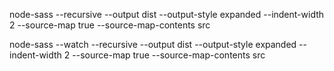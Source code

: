 node-sass --recursive --output dist --output-style expanded --indent-width 2 --source-map true --source-map-contents src

node-sass --watch --recursive --output dist --output-style expanded --indent-width 2 --source-map true --source-map-contents src
